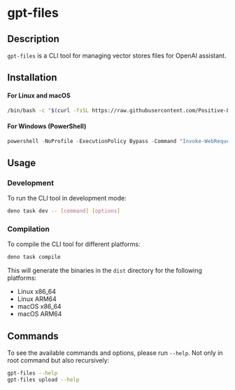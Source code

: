 # gpt-files

## Description

`gpt-files` is a CLI tool for managing vector stores files for OpenAI assistant.

## Installation

#### For Linux and macOS
```sh
/bin/bash -c "$(curl -fsSL https://raw.githubusercontent.com/Positive-LLC/gpt-files/refs/heads/main/install.sh)"
```

#### For Windows (PowerShell)
```powershell
powershell -NoProfile -ExecutionPolicy Bypass -Command "Invoke-WebRequest -UseBasicParsing https://raw.githubusercontent.com/Positive-LLC/gpt-files/refs/heads/main/install.ps1 | Invoke-Expression"
```

## Usage

### Development

To run the CLI tool in development mode:

```sh
deno task dev -- [command] [options]
```

### Compilation

To compile the CLI tool for different platforms:

```sh
deno task compile
```

This will generate the binaries in the `dist` directory for the following
platforms:

- Linux x86_64
- Linux ARM64
- macOS x86_64
- macOS ARM64

## Commands

To see the available commands and options, please run `--help`. Not only in root command but also recursively:

```sh
gpt-files --help
gpt-files upload --help
```
